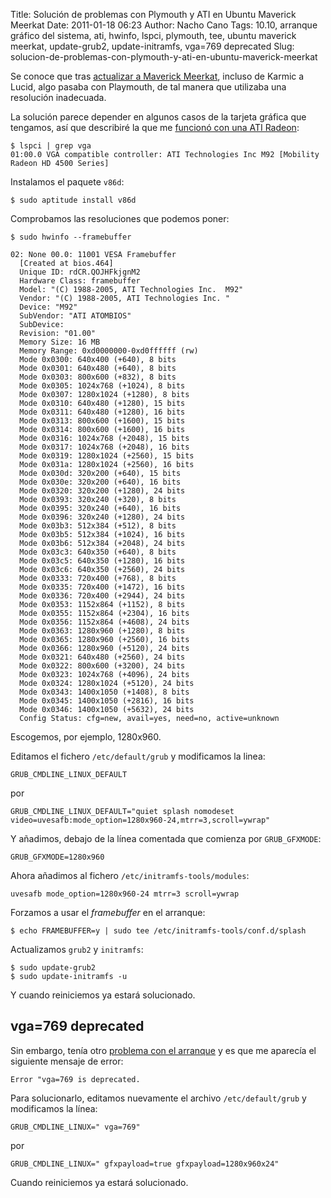 Title: Solución de problemas con Plymouth y ATI en Ubuntu Maverick Meerkat
Date: 2011-01-18 06:23
Author: Nacho Cano
Tags: 10.10, arranque gráfico del sistema, ati, hwinfo, lspci, plymouth, tee, ubuntu maverick meerkat, update-grub2, update-initramfs, vga=769 deprecated
Slug: solucion-de-problemas-con-plymouth-y-ati-en-ubuntu-maverick-meerkat

Se conoce que tras [actualizar a Maverick Meerkat][], incluso de Karmic
a Lucid, algo pasaba con Playmouth, de tal manera que utilizaba una
resolución inadecuada.

La solución parece depender en algunos casos de la tarjeta gráfica que
tengamos, así que describiré la que me [funcionó con una ATI Radeon][]:

    $ lspci | grep vga
    01:00.0 VGA compatible controller: ATI Technologies Inc M92 [Mobility Radeon HD 4500 Series]

Instalamos el paquete `v86d`:

    $ sudo aptitude install v86d

Comprobamos las resoluciones que podemos poner:

    $ sudo hwinfo --framebuffer

    02: None 00.0: 11001 VESA Framebuffer
      [Created at bios.464]
      Unique ID: rdCR.QOJHFkjgnM2
      Hardware Class: framebuffer
      Model: "(C) 1988-2005, ATI Technologies Inc.  M92"
      Vendor: "(C) 1988-2005, ATI Technologies Inc. "
      Device: "M92"
      SubVendor: "ATI ATOMBIOS"
      SubDevice:
      Revision: "01.00"
      Memory Size: 16 MB
      Memory Range: 0xd0000000-0xd0ffffff (rw)
      Mode 0x0300: 640x400 (+640), 8 bits
      Mode 0x0301: 640x480 (+640), 8 bits
      Mode 0x0303: 800x600 (+832), 8 bits
      Mode 0x0305: 1024x768 (+1024), 8 bits
      Mode 0x0307: 1280x1024 (+1280), 8 bits
      Mode 0x0310: 640x480 (+1280), 15 bits
      Mode 0x0311: 640x480 (+1280), 16 bits
      Mode 0x0313: 800x600 (+1600), 15 bits
      Mode 0x0314: 800x600 (+1600), 16 bits
      Mode 0x0316: 1024x768 (+2048), 15 bits
      Mode 0x0317: 1024x768 (+2048), 16 bits
      Mode 0x0319: 1280x1024 (+2560), 15 bits
      Mode 0x031a: 1280x1024 (+2560), 16 bits
      Mode 0x030d: 320x200 (+640), 15 bits
      Mode 0x030e: 320x200 (+640), 16 bits
      Mode 0x0320: 320x200 (+1280), 24 bits
      Mode 0x0393: 320x240 (+320), 8 bits
      Mode 0x0395: 320x240 (+640), 16 bits
      Mode 0x0396: 320x240 (+1280), 24 bits
      Mode 0x03b3: 512x384 (+512), 8 bits
      Mode 0x03b5: 512x384 (+1024), 16 bits
      Mode 0x03b6: 512x384 (+2048), 24 bits
      Mode 0x03c3: 640x350 (+640), 8 bits
      Mode 0x03c5: 640x350 (+1280), 16 bits
      Mode 0x03c6: 640x350 (+2560), 24 bits
      Mode 0x0333: 720x400 (+768), 8 bits
      Mode 0x0335: 720x400 (+1472), 16 bits
      Mode 0x0336: 720x400 (+2944), 24 bits
      Mode 0x0353: 1152x864 (+1152), 8 bits
      Mode 0x0355: 1152x864 (+2304), 16 bits
      Mode 0x0356: 1152x864 (+4608), 24 bits
      Mode 0x0363: 1280x960 (+1280), 8 bits
      Mode 0x0365: 1280x960 (+2560), 16 bits
      Mode 0x0366: 1280x960 (+5120), 24 bits
      Mode 0x0321: 640x480 (+2560), 24 bits
      Mode 0x0322: 800x600 (+3200), 24 bits
      Mode 0x0323: 1024x768 (+4096), 24 bits
      Mode 0x0324: 1280x1024 (+5120), 24 bits
      Mode 0x0343: 1400x1050 (+1408), 8 bits
      Mode 0x0345: 1400x1050 (+2816), 16 bits
      Mode 0x0346: 1400x1050 (+5632), 24 bits
      Config Status: cfg=new, avail=yes, need=no, active=unknown

Escogemos, por ejemplo, 1280x960.

Editamos el fichero `/etc/default/grub` y modificamos la linea:

    GRUB_CMDLINE_LINUX_DEFAULT

por

    GRUB_CMDLINE_LINUX_DEFAULT="quiet splash nomodeset video=uvesafb:mode_option=1280x960-24,mtrr=3,scroll=ywrap"

Y añadimos, debajo de la línea comentada que comienza por
`GRUB_GFXMODE`:

    GRUB_GFXMODE=1280x960

Ahora añadimos al fichero `/etc/initramfs-tools/modules`:

    uvesafb mode_option=1280x960-24 mtrr=3 scroll=ywrap

Forzamos a usar el _framebuffer_ en el arranque:

    $ echo FRAMEBUFFER=y | sudo tee /etc/initramfs-tools/conf.d/splash

Actualizamos `grub2` y `initramfs`:

    $ sudo update-grub2
    $ sudo update-initramfs -u

Y cuando reiniciemos ya estará solucionado.

vga=769 deprecated
------------------

Sin embargo, tenía otro [problema con el arranque][] y es que me
aparecía el siguiente mensaje de error:

    Error "vga=769 is deprecated.

Para solucionarlo, editamos nuevamente el archivo `/etc/default/grub` y
modificamos la línea:

    GRUB_CMDLINE_LINUX=" vga=769"

por

    GRUB_CMDLINE_LINUX=" gfxpayload=true gfxpayload=1280x960x24"

Cuando reiniciemos ya estará solucionado.

  [actualizar a Maverick Meerkat]: {filename}/admin/actualizando-ubuntu-a-la-ultima-distribucion-de-forma-remota.md
    "actualizar a maverick meerkat de forma remota"
  [funcionó con una ATI Radeon]: http://www.nosinmiubuntu.com/2010/10/solucion-para-el-plymouth-en-ubuntu.html
    "funcionó con una ATI Radeon"
  [problema con el arranque]: http://achmadz.blogspot.com/2010/03/ubuntu-910-karmic-koala-error-is.html
    "problema con el arranque"
